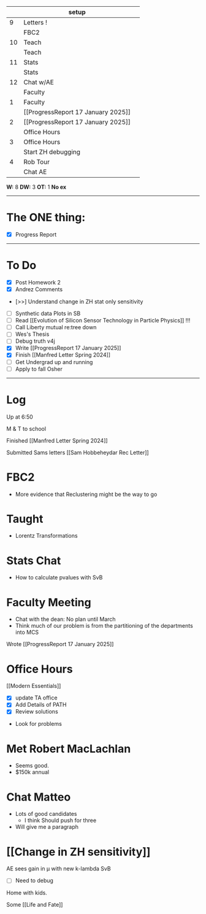 
|     | setup                              |     |
| --- | ---------------------------------- | --- |
| 9   | Letters !                          |     |
|     | FBC2                               |     |
| 10  | Teach                              |     |
|     | Teach                              |     |
| 11  | Stats                              |     |
|     | Stats                              |     |
| 12  | Chat w/AE                          |     |
|     | Faculty                            |     |
| 1   | Faculty                            |     |
|     | [[ProgressReport 17 January 2025]] |     |
| 2   | [[ProgressReport 17 January 2025]] |     |
|     | Office Hours                       |     |
| 3   | Office Hours                       |     |
|     | Start ZH debugging                 |     |
| 4   | Rob Tour                           |     |
|     | Chat AE                            |     |

**W:** 8 
**DW:** 3
**OT:**  1
**No ex**

---
# The ONE thing: 
- [x] Progress Report

---
# To Do

- [x] Post Homework 2
- [x] Andrez Comments
- [>>] Understand change in ZH stat only sensitivity 
- [ ] Synthetic data Plots in SB 
- [ ] Read [[Evolution of Silicon Sensor Technology in Particle Physics]] !!!
- [ ] Call Liberty mutual re:tree down
- [ ] Wes's Thesis
- [ ] Debug truth v4j
- [x] Write  [[ProgressReport 17 January 2025]]
- [x] Finish [[Manfred Letter Spring 2024]]
- [ ] Get Undergrad up and running
- [ ] Apply to fall Osher 

---

# Log

Up at 6:50 

M & T to school

Finished [[Manfred Letter Spring 2024]]

Submitted Sams letters
[[Sam Hobbeheydar Rec Letter]]

# FBC2
- More evidence that Reclustering might be the way to go

# Taught 
- Lorentz Transformations

# Stats Chat
- How to calculate pvalues with SvB 

# Faculty Meeting
- Chat with the dean: No plan until March
- Think much of our problem is from the partitioning of the departments into MCS

Wrote [[ProgressReport 17 January 2025]]

# Office Hours
[[Modern Essentials]]
- [x] update TA office
- [x] Add Details of PATH
- [x] Review solutions 
- Look for problems


# Met Robert MacLachlan 
- Seems good. 
- $150k annual

# Chat Matteo
- Lots of good candidates
	- I think Should push for three
- Will give me a paragraph 


# [[Change in ZH sensitivity]]


AE sees gain in µ with new k-lambda SvB
- [ ] Need to debug

Home with kids.

Some [[Life and Fate]]